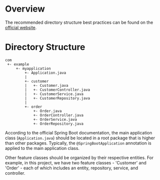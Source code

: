 # Overview
The recommended directory structure best practices can be found on the [official website](https://docs.spring.io/spring-boot/docs/current/reference/html/using.html#using.structuring-your-code.locating-the-main-class).

# Directory Structure
```text
com
 +- example
     +- myapplication
         +- Application.java
         |
         +- customer
         |   +- Customer.java
         |   +- CustomerController.java
         |   +- CustomerService.java
         |   +- CustomerRepository.java
         |
         +- order
             +- Order.java
             +- OrderController.java
             +- OrderService.java
             +- OrderRepository.java
```
According to the official Spring Boot documentation, the main application class (`Application.java`) should be located in a root package that is higher than other packages. Typically, the `@SpringBootApplication` annotation is applied to the main application class.

Other feature classes should be organized by their respective entities. For example, in this project, we have two feature classes - 'Customer' and 'Order' - each of which includes an entity, repository, service, and controller.